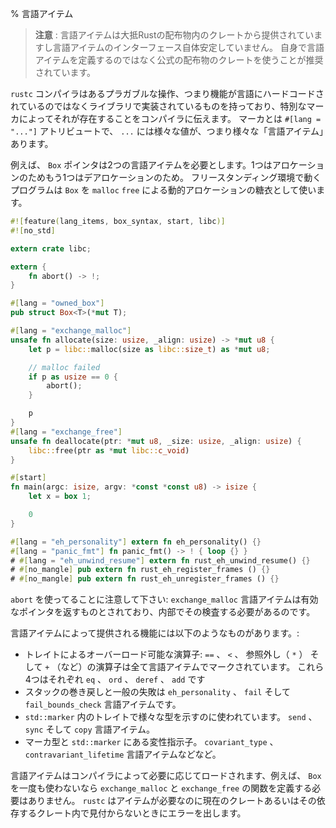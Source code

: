% 言語アイテム
<!-- % Lang items -->

<!-- &gt; **Note**: lang items are often provided by crates in the Rust distribution, -->
<!-- &gt; and lang items themselves have an unstable interface. It is recommended to use -->
<!-- &gt; officially distributed crates instead of defining your own lang items. -->
> **注意** : 言語アイテムは大抵Rustの配布物内のクレートから提供されていますし言語アイテムのインターフェース自体安定していません。
> 自身で言語アイテムを定義するのではなく公式の配布物のクレートを使うことが推奨されています。

<!-- The `rustc` compiler has certain pluggable operations, that is, -->
<!-- functionality that isn't hard-coded into the language, but is -->
<!-- implemented in libraries, with a special marker to tell the compiler -->
<!-- it exists. The marker is the attribute `#[lang = "..."]` and there are -->
<!-- various different values of `...`, i.e. various different 'lang -->
<!-- items'. -->
`rustc` コンパイラはあるプラガブルな操作、つまり機能が言語にハードコードされているのではなくライブラリで実装されているものを持っており、特別なマーカによってそれが存在することをコンパイラに伝えます。
マーカとは `#[lang = "..."]` アトリビュートで、 `...` には様々な値が、つまり様々な「言語アイテム」あります。

<!-- For example, `Box` pointers require two lang items, one for allocation -->
<!-- and one for deallocation. A freestanding program that uses the `Box` -->
<!-- sugar for dynamic allocations via `malloc` and `free`: -->
例えば、 `Box` ポインタは2つの言語アイテムを必要とします。1つはアロケーションのためもう1つはデアロケーションのため。
フリースタンディング環境で動くプログラムは `Box` を `malloc` `free` による動的アロケーションの糖衣として使います。

```rust
#![feature(lang_items, box_syntax, start, libc)]
#![no_std]

extern crate libc;

extern {
    fn abort() -> !;
}

#[lang = "owned_box"]
pub struct Box<T>(*mut T);

#[lang = "exchange_malloc"]
unsafe fn allocate(size: usize, _align: usize) -> *mut u8 {
    let p = libc::malloc(size as libc::size_t) as *mut u8;

    // malloc failed
    if p as usize == 0 {
        abort();
    }

    p
}
#[lang = "exchange_free"]
unsafe fn deallocate(ptr: *mut u8, _size: usize, _align: usize) {
    libc::free(ptr as *mut libc::c_void)
}

#[start]
fn main(argc: isize, argv: *const *const u8) -> isize {
    let x = box 1;

    0
}

#[lang = "eh_personality"] extern fn eh_personality() {}
#[lang = "panic_fmt"] fn panic_fmt() -> ! { loop {} }
# #[lang = "eh_unwind_resume"] extern fn rust_eh_unwind_resume() {}
# #[no_mangle] pub extern fn rust_eh_register_frames () {}
# #[no_mangle] pub extern fn rust_eh_unregister_frames () {}
```

<!-- Note the use of `abort`: the `exchange_malloc` lang item is assumed to -->
<!-- return a valid pointer, and so needs to do the check internally. -->
`abort` を使ってることに注意して下さい: `exchange_malloc` 言語アイテムは有効なポインタを返すものとされており、内部でその検査する必要があるのです。

<!-- Other features provided by lang items include: -->
言語アイテムによって提供される機能には以下のようなものがあります。:

<!-- - overloadable operators via traits: the traits corresponding to the -->
<!--   `==`, `<`, dereferencing (`*`) and `+` (etc.) operators are all -->
<!--   marked with lang items; those specific four are `eq`, `ord`, -->
<!--   `deref`, and `add` respectively. -->
<!-- - stack unwinding and general failure; the `eh_personality`, `fail` -->
<!--   and `fail_bounds_checks` lang items. -->
<!-- - the traits in `std::marker` used to indicate types of -->
<!--   various kinds; lang items `send`, `sync` and `copy`. -->
<!-- - the marker types and variance indicators found in -->
<!--   `std::marker`; lang items `covariant_type`, -->
<!--   `contravariant_lifetime`, etc. -->

- トレイトによるオーバーロード可能な演算子: `==` 、 `<` 、 参照外し（ `*` ） そして `+` （など）の演算子は全て言語アイテムでマークされています。
  これら4つはそれぞれ `eq` 、 `ord` 、 `deref` 、 `add` です
- スタックの巻き戻しと一般の失敗は `eh_personality` 、 `fail` そして `fail_bounds_check` 言語アイテムです。
- `std::marker` 内のトレイトで様々な型を示すのに使われています。 `send` 、 `sync` そして `copy` 言語アイテム。
- マーカ型と `std::marker` にある変性指示子。 `covariant_type` 、 `contravariant_lifetime` 言語アイテムなどなど。

<!-- Lang items are loaded lazily by the compiler; e.g. if one never uses -->
<!-- `Box` then there is no need to define functions for `exchange_malloc` -->
<!-- and `exchange_free`. `rustc` will emit an error when an item is needed -->
<!-- but not found in the current crate or any that it depends on. -->
言語アイテムはコンパイラによって必要に応じてロードされます、例えば、 `Box` を一度も使わないなら `exchange_malloc` と `exchange_free` の関数を定義する必要はありません。
`rustc` はアイテムが必要なのに現在のクレートあるいはその依存するクレート内で見付からないときにエラーを出します。
